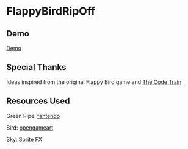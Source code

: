 # FlappyBirdRipOff

## Demo
[Demo](https://lingyanzhou.github.io/FlappyBirdRipOff/)

## Special Thanks

Ideas inspired from the original  Flappy Bird game and [The Code Train](https://www.youtube.com/watch?v=cXgA1d_E-jY&t=1148s)

## Resources Used

Green Pipe: [fantendo](http://fantendo.wikia.com/wiki/File:Green_Warp_Pipe_NSMBU.png)

Bird: [opengameart](https://opengameart.org/content/game-character-blue-flappy-bird-sprite-sheets)

Sky: [Sprite FX](http://spritefx.blogspot.com/2014/01/sprite-background-sky.html)
